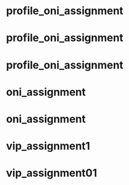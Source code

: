 # profile_oni_assignment
# profile_oni_assignment
# profile_oni_assignment
# oni_assignment
# oni_assignment
# vip_assignment1
# vip_assignment01
